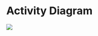 # Activity Diagram

![](http://yuml.me/diagram/scruffy/activity/[View%20Summary]-%28start%29-|a|,|a|->%28Click%20on%20Token%29->|b|,|a|->%28Click%20on%20Yield%20Token%29->|b|,|a|->%28Click%20on%20Borrowing%29->|c|,|b|->%28Buy%29,|b|->%28Sell%29,|b|->%28Borrow%29,|c|->%28Borrow%29,|c|->%28Top-up%29,|c|->%28Repay%29)

